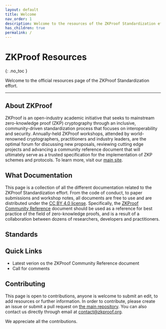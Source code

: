 ```yaml
---
layout: default
title: Welcome
nav_order: 1
description: Welcome to the resources of the ZKProof Standardization effort
has_children: true
permalink: /
---
```

# ZKProof Resources
{: .no_toc }

Welcome to the official resources page of the ZKProof Standardization effort. 

---

## About ZKProof

ZKProof is an open-industry academic initiative that seeks to mainstream zero-knowledge proof (ZKP) cryptography through an inclusive, community-driven standardization process that focuses on interoperability and security. Annually-held ZKProof workshops, attended by world-renowned cryptographers, practitioners and industry leaders, are the optimal forum for discussing new proposals, reviewing cutting edge projects and advancing a community reference document that will ultimately serve as a trusted specification for the implementation of ZKP schemes and protocols. To learn more, visit our [main site](https://zkproof.org/about/).

## What Documentation

This page is a collection of all the different documentation related to the ZKProof Standardization effort. From the code of conduct, to paper submissions and workshop notes, all documents are free to use and are distributed under the [CC BY 4.0 license](https://creativecommons.org/licenses/by/4.0/deed.ast). Specifically, the [ZKProof Community Reference](/reference) document should be used as a reference for best practice of the field of zero-knowledge proofs, and is a result of a collaboration between dozens of researchers, developers and practitioners.  

## Standards



## Quick Links

- Latest verion os the ZKProof Community Reference document
- Call for comments


## Contributing

This page is open to contributions, anyone is welcome to submit an edit, to add resources or further information. In order to contribute, please create an issue or submit a pull request on [the main repository](https://github.com/zkpstandard/docs). You can also contact us directly through email at [contact@zkproof.org](mailto:contact@zkproof.org).

We appreciate all the contributions.